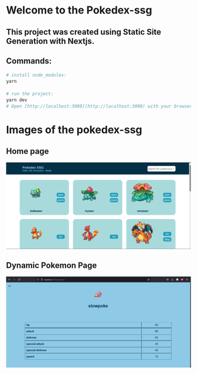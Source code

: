 # Welcome to the Pokedex-ssg

## This project was created using Static Site Generation with Nextjs.

## Commands:

```bash
# install node_modules:
yarn

# run the project:
yarn dev
# Open [http://localhost:3000](http://localhost:3000) with your browser to see the result.
```

# Images of the pokedex-ssg

## Home page

![Home page](./readme-assets/Home.png)

## Dynamic Pokemon Page

![Dynamic Pokemon Page](./readme-assets/pokemonpage.png)
